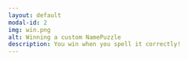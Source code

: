 ```yaml
---
layout: default
modal-id: 2
img: win.png
alt: Winning a custom NamePuzzle
description: You win when you spell it correctly!
---
```

